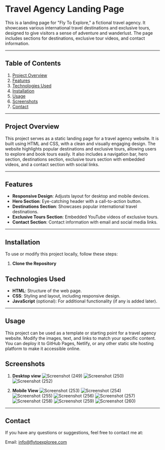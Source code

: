 
 # Travel Agency Landing Page

This is a landing page for "Fly To Explore," a fictional travel agency. It showcases various international travel destinations and exclusive tours, designed to give visitors a sense of adventure and wanderlust. The page includes sections for destinations, exclusive tour videos, and contact information.

---

## Table of Contents
1. [Project Overview](#project-overview)
2. [Features](#features)
3. [Technologies Used](#technologies-used)
4. [Installation](#installation)
5. [Usage](#usage)
6. [Screenshots](#screenshots)
7. [Contact](#contact)

---

## Project Overview

This project serves as a static landing page for a travel agency website. It is built using HTML and CSS, with a clean and visually engaging design. The website highlights popular destinations and exclusive tours, allowing users to explore and book tours easily. It also includes a navigation bar, hero section, destinations section, exclusive tours section with embedded videos, and a contact section with social links.

---

## Features

- **Responsive Design**: Adjusts layout for desktop and mobile devices.
- **Hero Section**: Eye-catching header with a call-to-action button.
- **Destinations Section**: Showcases popular international travel destinations.
- **Exclusive Tours Section**: Embedded YouTube videos of exclusive tours.
- **Contact Section**: Contact information with email and social media links.

---

## Installation

To use or modify this project locally, follow these steps:

1. **Clone the Repository**




## Technologies Used

- **HTML**: Structure of the web page.
- **CSS**: Styling and layout, including responsive design.
- **JavaScript** (optional): For additional functionality (if any is added later).
---

## Usage
This project can be used as a template or starting point for a travel agency website. Modify the images, text, and links to match your specific content. You can deploy it to GitHub Pages, Netlify, or any other static site hosting platform to make it accessible online.


## Screenshots
1.  **Desktop view**
![Screenshot (249)](https://github.com/user-attachments/assets/ceb49c1c-79bb-4bfc-9ffa-96a7237daa28)
![Screenshot (250)](https://github.com/user-attachments/assets/95bb8c2f-da3c-436f-b16f-adfed96d3c78)
![Screenshot (252)](https://github.com/user-attachments/assets/38790411-dd54-4ab4-a6a9-65df587bda16)

2.  **Mobile View**
![Screenshot (253)](https://github.com/user-attachments/assets/1010e93d-4e67-4b6b-b86b-2acf78fd1f1d)
![Screenshot (254)](https://github.com/user-attachments/assets/bd96f4de-6847-4382-8251-fa776d30be8a)
![Screenshot (255)](https://github.com/user-attachments/assets/dc22da0a-9ac2-463f-9470-8b7ec25ab59c)
![Screenshot (256)](https://github.com/user-attachments/assets/76f437e4-57d7-4354-94ca-e18232389310)
![Screenshot (257)](https://github.com/user-attachments/assets/1711c2ba-2a64-452f-83de-704a0cbce0d8)
![Screenshot (258)](https://github.com/user-attachments/assets/72f8973d-a98e-48fc-9ea6-4e2b5b180848)
![Screenshot (259)](https://github.com/user-attachments/assets/987c0cbf-4aa5-4cd5-9434-f237fe9ae93c)
![Screenshot (260)](https://github.com/user-attachments/assets/54d1b911-663b-4222-9589-d7c85aaab13c)

---

## Contact
If you have any questions or suggestions, feel free to contact me at:

Email: info@flytoexploree.com
   


